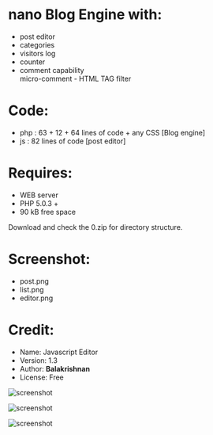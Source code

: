# nano Blog Engine with: 
 

 * post editor
 * categories
 * visitors log
 * counter
 * comment capability  
   micro-comment - HTML TAG filter

 

# Code:

 * php : 63 + 12 + 64 lines of code + any CSS [Blog engine]
 *  js : 82 lines of code [post editor]


# Requires: 

 * WEB server
 * PHP 5.0.3 +
 * 90 kB free space

Download and check the 0.zip for directory structure.

# Screenshot:

- post.png
- list.png
- editor.png

# Credit:

- Name: Javascript Editor 
- Version: 1.3 
- Author: <b> Balakrishnan </b> 
- License: Free 



![screenshot](./post.png)

![screenshot](./editor.png)

![screenshot](./list.png)















   
